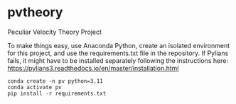 # pvtheory
Peculiar Velocity Theory Project

To make things easy, use Anaconda Python, create an isolated environment for this project, and use the requirements.txt file in the repository.  If Pylians fails, it might have to be installed separately following the instructions here: https://pylians3.readthedocs.io/en/master/installation.html

```
conda create -n pv python=3.11
conda activate pv
pip install -r requirements.txt
```
